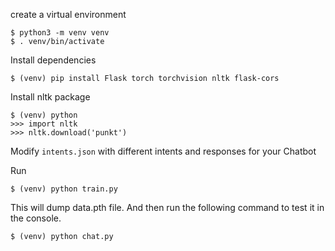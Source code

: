 create a virtual environment
```
$ python3 -m venv venv
$ . venv/bin/activate
```
Install dependencies
```
$ (venv) pip install Flask torch torchvision nltk flask-cors
```
Install nltk package
```
$ (venv) python
>>> import nltk
>>> nltk.download('punkt')
```
Modify `intents.json` with different intents and responses for your Chatbot

Run
```
$ (venv) python train.py
```
This will dump data.pth file. And then run
the following command to test it in the console.
```
$ (venv) python chat.py